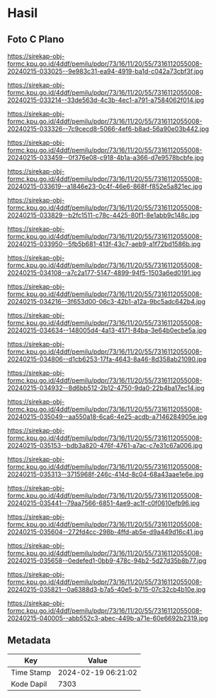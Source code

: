 # Hasil

## Foto C Plano

https://sirekap-obj-formc.kpu.go.id/4ddf/pemilu/pdpr/73/16/11/20/55/7316112055008-20240215-033025--9e983c31-ea94-4919-ba1d-c042a73cbf3f.jpg

https://sirekap-obj-formc.kpu.go.id/4ddf/pemilu/pdpr/73/16/11/20/55/7316112055008-20240215-033214--33de563d-4c3b-4ec1-a791-a7584062f014.jpg

https://sirekap-obj-formc.kpu.go.id/4ddf/pemilu/pdpr/73/16/11/20/55/7316112055008-20240215-033326--7c9cecd8-5066-4ef6-b8ad-56a90e03b442.jpg

https://sirekap-obj-formc.kpu.go.id/4ddf/pemilu/pdpr/73/16/11/20/55/7316112055008-20240215-033459--0f376e08-c918-4b1a-a366-d7e9578bcbfe.jpg

https://sirekap-obj-formc.kpu.go.id/4ddf/pemilu/pdpr/73/16/11/20/55/7316112055008-20240215-033619--a1846e23-0c4f-46e6-868f-f852e5a821ec.jpg

https://sirekap-obj-formc.kpu.go.id/4ddf/pemilu/pdpr/73/16/11/20/55/7316112055008-20240215-033829--b2fc1511-c78c-4425-80f1-8e1abb9c148c.jpg

https://sirekap-obj-formc.kpu.go.id/4ddf/pemilu/pdpr/73/16/11/20/55/7316112055008-20240215-033950--5fb5b681-413f-43c7-aeb9-a1f72bd1586b.jpg

https://sirekap-obj-formc.kpu.go.id/4ddf/pemilu/pdpr/73/16/11/20/55/7316112055008-20240215-034108--a7c2a177-5147-4899-94f5-1503a6ed0191.jpg

https://sirekap-obj-formc.kpu.go.id/4ddf/pemilu/pdpr/73/16/11/20/55/7316112055008-20240215-034216--3f653d00-06c3-42b1-a12a-9bc5adc642b4.jpg

https://sirekap-obj-formc.kpu.go.id/4ddf/pemilu/pdpr/73/16/11/20/55/7316112055008-20240215-034634--148005d4-4a13-4171-84ba-3e64b0ecbe5a.jpg

https://sirekap-obj-formc.kpu.go.id/4ddf/pemilu/pdpr/73/16/11/20/55/7316112055008-20240215-034806--d1cb6253-17fa-4643-8a46-8d358ab21090.jpg

https://sirekap-obj-formc.kpu.go.id/4ddf/pemilu/pdpr/73/16/11/20/55/7316112055008-20240215-034932--8d6bb512-2b12-4750-9da0-22b4ba17ec14.jpg

https://sirekap-obj-formc.kpu.go.id/4ddf/pemilu/pdpr/73/16/11/20/55/7316112055008-20240215-035049--aa550a18-6ca6-4e25-acdb-a7146284905e.jpg

https://sirekap-obj-formc.kpu.go.id/4ddf/pemilu/pdpr/73/16/11/20/55/7316112055008-20240215-035153--bdb3a820-476f-4761-a7ac-c7e31c67a006.jpg

https://sirekap-obj-formc.kpu.go.id/4ddf/pemilu/pdpr/73/16/11/20/55/7316112055008-20240215-035313--3715968f-246c-414d-8c04-68a43aae1e6e.jpg

https://sirekap-obj-formc.kpu.go.id/4ddf/pemilu/pdpr/73/16/11/20/55/7316112055008-20240215-035441--79aa7566-6851-4ae9-ac1f-c0f0610efb96.jpg

https://sirekap-obj-formc.kpu.go.id/4ddf/pemilu/pdpr/73/16/11/20/55/7316112055008-20240215-035604--272fd4cc-298b-4ffd-ab5e-d9a449d16c41.jpg

https://sirekap-obj-formc.kpu.go.id/4ddf/pemilu/pdpr/73/16/11/20/55/7316112055008-20240215-035658--0edefed1-0bb9-478c-94b2-5d27d35b8b77.jpg

https://sirekap-obj-formc.kpu.go.id/4ddf/pemilu/pdpr/73/16/11/20/55/7316112055008-20240215-035821--0a6388d3-b7a5-40e5-b715-07c32cb4b10e.jpg

https://sirekap-obj-formc.kpu.go.id/4ddf/pemilu/pdpr/73/16/11/20/55/7316112055008-20240215-040005--abb552c3-abec-449b-a71e-60e6692b2319.jpg


## Metadata

| Key        | Value               |
| ---------- | ------------------- |
| Time Stamp | 2024-02-19 06:21:02 |
| Kode Dapil | 7303                |



